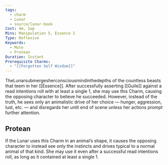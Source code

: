 ```yaml
---
tags:
  - charm
  - Lunar
  - source/lunar-book
Cost: 4m, 1wp
Mins: Manipulation 5, Essence 2
Type: Reflexive
Keywords:
  - Mute
  - Protean
Duration: Instant
Prerequisite Charms:
  - "[[Forgotten Self Wisdom]]"
---
```

TheLunarsubmergesherconsciousmindinthedepths of the countless beasts that teem in her [[Essence]]. After successfully asserting [[Guile]] against a read intentions roll with at least a single 1, she may use this Charm, causing the opposing character to believe he succeeded. However, instead of the truth, he sees only an animalistic drive of her choice — hunger, aggression, lust, etc. — and disregards her until end of scene unless her actions prompt further attention. 
## Protean 

If the Lunar uses this Charm in an animal’s shape, it causes the opposing character to instead see only the instincts and drives typical to a normal animal of that kind. She may use it even after a successful read intentions roll, as long as it contained at least a single 1.